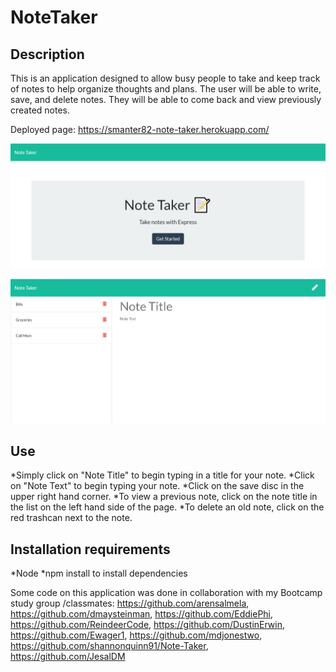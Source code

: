 # NoteTaker
## Description

This is an application designed to allow busy people to take and keep track of notes to help organize thoughts and plans.  The user will be able to write, save, and delete notes.  They will be able to come back and view previously created notes.

Deployed page:  https://smanter82-note-taker.herokuapp.com/

![Screenshot of Website](./public/assets/homeScreenshot.png)

![Screenshot of Website](./public/assets/notesScreenshot.png)

## Use

*Simply click on "Note Title" to begin typing in a title for your note.
*Click on "Note Text" to begin typing your note.
*Click on the save disc in the upper right hand corner.
*To view a previous note, click on the note title in the list on the left hand side of the page.
*To delete an old note, click on the red trashcan next to the note.

## Installation requirements
*Node
*npm install to install dependencies


Some code on this application was done in collaboration with my Bootcamp study group /classmates: https://github.com/arensalmela, https://github.com/dmaysteinman, https://github.com/EddiePhi, https://github.com/ReindeerCode, https://github.com/DustinErwin, https://github.com/Ewager1, https://github.com/mdjonestwo, https://github.com/shannonquinn91/Note-Taker, https://github.com/JesalDM
